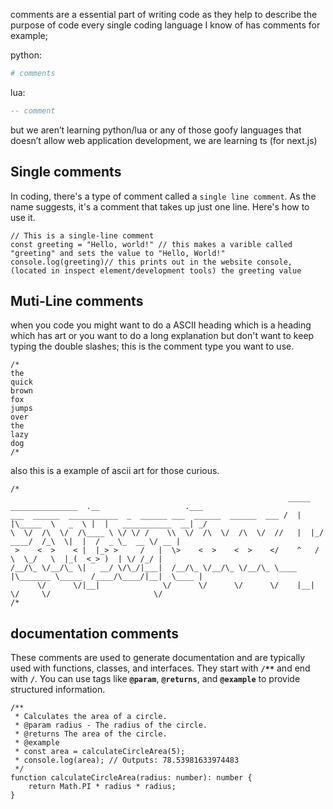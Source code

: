 comments are a  essential part of writing code as they help to describe the purpose of code every single coding language I know of has comments for example;

python:

```python
# comments
```

lua:

```lua
-- comment
```

but we aren’t learning python/lua or any of those goofy languages that doesn’t allow web application development, we are learning ts (for next.js) 

## Single comments

In coding, there's a type of comment called a `single line comment`. As the name suggests, it's a comment that takes up just one line. Here's how to use it.

```tsx
// This is a single-line comment
const greeting = "Hello, world!" // this makes a varible called "greeting" and sets the value to "Hello, World!"
console.log(greeting)// this prints out in the website console, (located in inspect element/development tools) the greeting value
```

## Muti-Line comments

when you code you might want to do a ASCII heading which is a heading which has art or you want to do a long explanation but don't want to keep typing the double slashes; this is the comment type you want to use.

```tsx
/*
the
quick
brown
fox
jumps
over
the
lazy
dog
/*
```

also this is a example of ascii art for those curious.

```tsx
/*
                                                              _____ _______________  .__                   .___
___  ______  ___________  _  ______ ___  ______  ______  ___ /  |  |\_____  \   _  \ |  |   ___________  __| _/
\  \/  /\  \/  /\____ \ \/ \/ /    \\  \/  /\  \/  /\  \/  //   |  |_/  ____/  /_\  \|  |  /  _ \_  __ \/ __ | 
 >    <  >    < |  |_> >     /   |  \>    <  >    <  >    </    ^   /       \  \_/   \  |_(  <_> )  | \/ /_/ | 
/__/\_ \/__/\_ \|   __/ \/\_/|___|  /__/\_ \/__/\_ \/__/\_ \____   |\_______ \_____  /____/\____/|__|  \____ | 
      \/      \/|__|              \/      \/      \/      \/    |__|        \/     \/                       \/ 
/*
```

## documentation comments

These comments are used to generate documentation and are typically used with functions, classes, and interfaces. They start with **`/**`** and end with **`/`**. You can use tags like **`@param`**, **`@returns`**, and **`@example`** to provide structured information.

```tsx
/**
 * Calculates the area of a circle.
 * @param radius - The radius of the circle.
 * @returns The area of the circle.
 * @example
 * const area = calculateCircleArea(5);
 * console.log(area); // Outputs: 78.53981633974483
 */
function calculateCircleArea(radius: number): number {
    return Math.PI * radius * radius;
}
```
